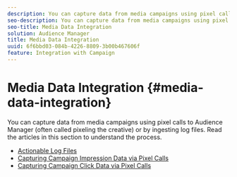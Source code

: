 ```yaml
---
description: You can capture data from media campaigns using pixel calls to Audience Manager (often called pixeling the creative) or by ingesting log files.
seo-description: You can capture data from media campaigns using pixel calls to Audience Manager (often called pixeling the creative) or by ingesting log files.
seo-title: Media Data Integration
solution: Audience Manager
title: Media Data Integration
uuid: 6f6bbd03-084b-4226-8809-3b00b467606f
feature: Integration with Campaign
---
```


# Media Data Integration {#media-data-integration}

You can capture data from media campaigns using pixel calls to Audience Manager (often called pixeling the creative) or by ingesting log files. Read the articles in this section to understand the process.

<!-- c_camp_data_int.xml -->

* [Actionable Log Files](/help/using/integration/media-data-integration/actionable-log-files.md)
* [Capturing Campaign Impression Data via Pixel Calls](/help/using/integration/media-data-integration/impression-data-pixels.md)
* [Capturing Campaign Click Data via Pixel Calls](/help/using/integration/media-data-integration/click-data-pixels.md)